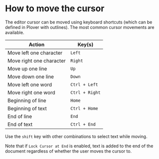 # How to move the cursor

The editor cursor can be moved using keyboard shortcuts (which can be defined in Plover with outlines). The most common cursor movements are available.

| Action                   | Key(s)         |
|--------------------------|----------------|
| Move left one character  | `Left`         |
| Move right one character | `Right`        |
| Move up one line         | `Up`           |
| Move down one line       | `Down`         |
| Move left one word       | `Ctrl + Left`  |
| Move right one word      | `Ctrl + Right` |
| Beginning of line        | `Home`         |
| Beginning of text        | `Ctrl + Home`  |
| End of line              | `End`          |
| End of text              | `Ctrl + End`   |

Use the `shift` key with other combinations to select text while moving.


Note that if `Lock Cursor at End` is enabled, text is added to the end of the document regardless of whether the user moves the cursor to.